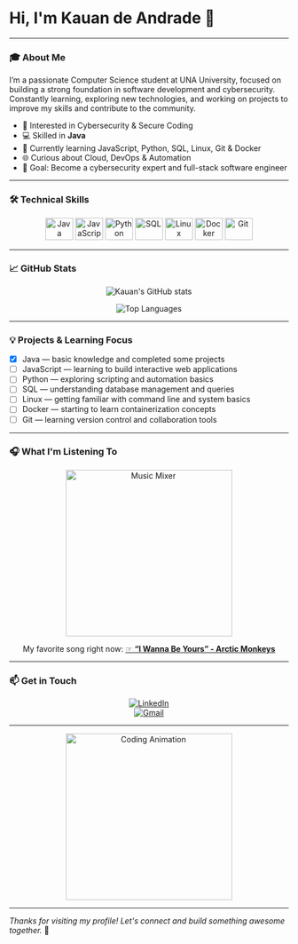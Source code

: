 # Hi, I'm Kauan de Andrade 👋

---

### 🎓 About Me

I’m a passionate Computer Science student at UNA University, focused on building a strong foundation in software development and cybersecurity.  
Constantly learning, exploring new technologies, and working on projects to improve my skills and contribute to the community.

- 🔐 Interested in Cybersecurity & Secure Coding  
- 💻 Skilled in **Java**  
- 🚧 Currently learning JavaScript, Python, SQL, Linux, Git & Docker  
- 🌐 Curious about Cloud, DevOps & Automation  
- 🎯 Goal: Become a cybersecurity expert and full-stack software engineer  

---

### 🛠️ Technical Skills

<div align="center">

<img alt="Java" title="Java - Strong Knowledge" height="40" width="50" src="https://cdn.jsdelivr.net/gh/devicons/devicon@latest/icons/java/java-original-wordmark.svg" />
<img alt="JavaScript" title="Learning to build interactive web applications" height="40" width="50" src="https://cdn.jsdelivr.net/gh/devicons/devicon@latest/icons/javascript/javascript-original.svg" />
<img alt="Python" title="Exploring scripting and automation basics" height="40" width="50" src="https://cdn.jsdelivr.net/gh/devicons/devicon@latest/icons/python/python-original-wordmark.svg" />
<img alt="SQL" title="Understanding database management and queries" height="40" width="50" src="https://cdn.jsdelivr.net/gh/devicons/devicon@latest/icons/mysql/mysql-original-wordmark.svg" />
<img alt="Linux" title="Getting familiar with command line and system basics" height="40" width="50" src="https://cdn.jsdelivr.net/gh/devicons/devicon@latest/icons/linux/linux-original.svg" />
<img alt="Docker" title="Starting to learn containerization concepts" height="40" width="50" src="https://cdn.jsdelivr.net/gh/devicons/devicon@latest/icons/docker/docker-original-wordmark.svg" />
<img alt="Git" title="Learning version control and collaboration tools" height="40" width="50" src="https://cdn.jsdelivr.net/gh/devicons/devicon@latest/icons/git/git-original.svg" />

</div>

---

### 📈 GitHub Stats

<div align="center">

![Kauan's GitHub stats](https://github-readme-stats.vercel.app/api?username=KdAndrade&show_icons=true&theme=radical&include_all_commits=true&count_private=true)

![Top Languages](https://github-readme-stats.vercel.app/api/top-langs/?username=KdAndrade&layout=compact&theme=radical)

</div>

---

### 💡 Projects & Learning Focus

- [x] Java — basic knowledge and completed some projects  
- [ ] JavaScript — learning to build interactive web applications  
- [ ] Python — exploring scripting and automation basics  
- [ ] SQL — understanding database management and queries  
- [ ] Linux — getting familiar with command line and system basics  
- [ ] Docker — starting to learn containerization concepts  
- [ ] Git — learning version control and collaboration tools

---

### 🎧 What I'm Listening To

<div align="center"> <a href="https://open.spotify.com/user/31hidbl4gz4aohkv6ye5ivov4ewu?si=602d5f9627cf4092" target="_blank"> <img src="https://media.giphy.com/media/I8l8z1ZqBfQqk4W99P/giphy.gif" width="300px" alt="Music Mixer"/> </a> <p>My favorite song right now: <a href="https://open.spotify.com/intl-pt/track/0d7oIw2t0f6oCXJUfWYw8E?si=18805c4f11dc43ea" target="_blank"> ☞ <strong>“I Wanna Be Yours” - Arctic Monkeys</strong> </a> </p> </div>

---

### 📫 Get in Touch

<div align="center">

[![LinkedIn](https://img.shields.io/badge/LinkedIn-Kauan%20Andrade-blue?style=for-the-badge&logo=linkedin)](https://www.linkedin.com/in/kauan-de-andrade-oliveira-a20738275)  
[![Gmail](https://img.shields.io/badge/Gmail-kauand.andrade17@gmail.com-red?style=for-the-badge&logo=gmail)](mailto:kauand.andrade17@gmail.com)

</div>

---

<div align="center">
  <img src="https://cdn.domestika.org/c_limit,dpr_1.0,f_auto,q_auto,w_820/v1449065969/content-items/001/469/066/CHAIN_A_MOTION_Pablo_dribbble_V02-original.gif?1449065969" alt="Coding Animation" width="300"/>
</div>

---

*Thanks for visiting my profile! Let's connect and build something awesome together.* 🚀
